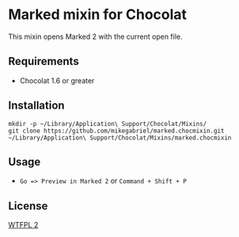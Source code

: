 # Marked mixin for Chocolat
This mixin opens Marked 2 with the current open file.

## Requirements
- Chocolat 1.6 or greater

## Installation
    mkdir -p ~/Library/Application\ Support/Chocolat/Mixins/
    git clone https://github.com/mikegabriel/marked.chocmixin.git ~/Library/Application\ Support/Chocolat/Mixins/marked.chocmixin
    
## Usage
- `Go => Preview in Marked 2` or `Command + Shift + P`

## License
[WTFPL 2](http://wtfpl2.com)